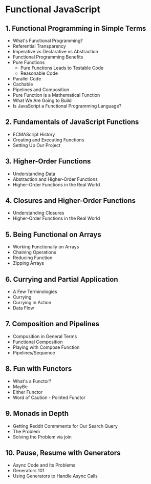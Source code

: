 # Functional JavaScript

## 1. Functional Programming in Simple Terms
- What's Functional Programming?
- Referential Transparency
- Imperative vs Declarative vs Abstraction
- Functional Programming Benefits
- Pure Functions
  - Pure Functions Leads to Testable Code
  - Reasonable Code
- Parallel Code
- Cachable
- Pipelines and Composition
- Pure Function is a Mathematical Function
- What We Are Going to Build
- Is JavaScript a Functional Programming Language?
## 2. Fundamentals of JavaScript Functions
- ECMAScript History
- Creating and Executing Functions
- Setting Up Our Project
## 3. Higher-Order Functions
- Understanding Data
- Abstraction and Higher-Order Functions
- Higher-Order Functions in the Real World
## 4. Closures and Higher-Order Functions
- Understanding Closures
- Higher-Order Functions in the Real World
## 5. Being Functional on Arrays
- Working Functionally on Arrays
- Chaining Operations
- Reducing Function
- Zipping Arrays
## 6. Currying and Partial Application
- A Few Terminologies
- Currying
- Currying in Action
- Data Flow
## 7. Composition and Pipelines
- Composition in General Terms
- Functional Composition
- Playing with Compose Function
- Pipelines/Sequence
## 8. Fun with Functors
- What's a Functor?
- MayBe
- Either Functor
- Word of Caution - Pointed Functor
## 9. Monads in Depth
- Getting Reddit Commments for Our Search Query
- The Problem
- Solving the Problem via join
## 10. Pause, Resume with Generators
- Async Code and Its Problems
- Generators 101
- Using Generators to Handle Async Calls